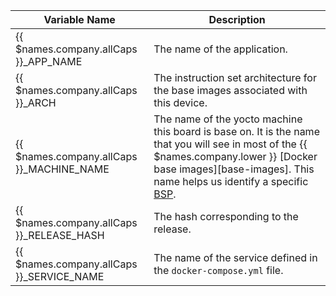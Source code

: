 | Variable Name | Description |
| ------------- |-------------|
| {{ $names.company.allCaps }}_APP_NAME | The name of the application.|
| {{ $names.company.allCaps }}_ARCH | The instruction set architecture for the base images associated with this device.|
| {{ $names.company.allCaps }}_MACHINE_NAME | The name of the yocto machine this board is base on. It is the name that you will see in most of the {{ $names.company.lower }} [Docker base images][base-images].  This name helps us identify a specific [BSP](https://en.wikipedia.org/wiki/Board_support_package).|
| {{ $names.company.allCaps }}_RELEASE_HASH | The hash corresponding to the release.|
| {{ $names.company.allCaps }}_SERVICE_NAME | The name of the service defined in the `docker-compose.yml` file.|

